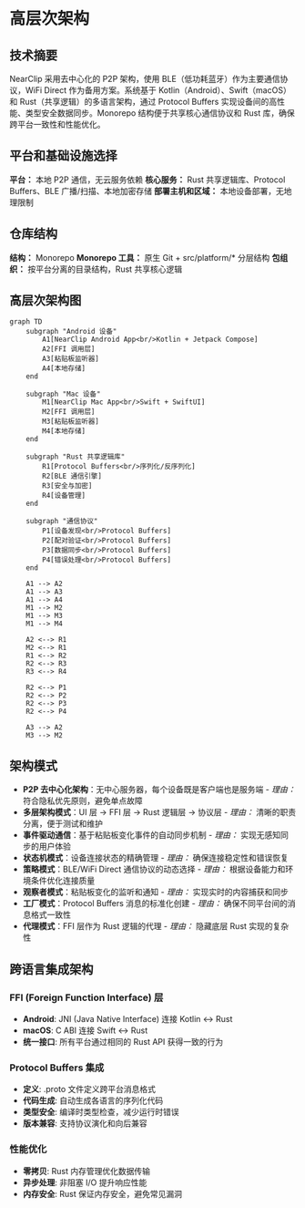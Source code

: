 # 高层次架构

## 技术摘要

NearClip 采用去中心化的 P2P 架构，使用 BLE（低功耗蓝牙）作为主要通信协议，WiFi Direct 作为备用方案。系统基于 Kotlin（Android）、Swift（macOS）和 Rust（共享逻辑）的多语言架构，通过 Protocol Buffers 实现设备间的高性能、类型安全数据同步。Monorepo 结构便于共享核心通信协议和 Rust 库，确保跨平台一致性和性能优化。

## 平台和基础设施选择

**平台：** 本地 P2P 通信，无云服务依赖
**核心服务：** Rust 共享逻辑库、Protocol Buffers、BLE 广播/扫描、本地加密存储
**部署主机和区域：** 本地设备部署，无地理限制

## 仓库结构

**结构：** Monorepo
**Monorepo 工具：** 原生 Git + src/platform/* 分层结构
**包组织：** 按平台分离的目录结构，Rust 共享核心逻辑

## 高层次架构图

```mermaid
graph TD
    subgraph "Android 设备"
        A1[NearClip Android App<br/>Kotlin + Jetpack Compose]
        A2[FFI 调用层]
        A3[粘贴板监听器]
        A4[本地存储]
    end

    subgraph "Mac 设备"
        M1[NearClip Mac App<br/>Swift + SwiftUI]
        M2[FFI 调用层]
        M3[粘贴板监听器]
        M4[本地存储]
    end

    subgraph "Rust 共享逻辑库"
        R1[Protocol Buffers<br/>序列化/反序列化]
        R2[BLE 通信引擎]
        R3[安全与加密]
        R4[设备管理]
    end

    subgraph "通信协议"
        P1[设备发现<br/>Protocol Buffers]
        P2[配对验证<br/>Protocol Buffers]
        P3[数据同步<br/>Protocol Buffers]
        P4[错误处理<br/>Protocol Buffers]
    end

    A1 --> A2
    A1 --> A3
    A1 --> A4
    M1 --> M2
    M1 --> M3
    M1 --> M4

    A2 <--> R1
    M2 <--> R1
    R1 <--> R2
    R2 <--> R3
    R3 <--> R4

    R2 <--> P1
    R2 <--> P2
    R2 <--> P3
    R2 <--> P4

    A3 --> A2
    M3 --> M2
```

## 架构模式

- **P2P 去中心化架构**：无中心服务器，每个设备既是客户端也是服务端 - _理由：_ 符合隐私优先原则，避免单点故障
- **多层架构模式**：UI 层 → FFI 层 → Rust 逻辑层 → 协议层 - _理由：_ 清晰的职责分离，便于测试和维护
- **事件驱动通信**：基于粘贴板变化事件的自动同步机制 - _理由：_ 实现无感知同步的用户体验
- **状态机模式**：设备连接状态的精确管理 - _理由：_ 确保连接稳定性和错误恢复
- **策略模式**：BLE/WiFi Direct 通信协议的动态选择 - _理由：_ 根据设备能力和环境条件优化连接质量
- **观察者模式**：粘贴板变化的监听和通知 - _理由：_ 实现实时的内容捕获和同步
- **工厂模式**：Protocol Buffers 消息的标准化创建 - _理由：_ 确保不同平台间的消息格式一致性
- **代理模式**：FFI 层作为 Rust 逻辑的代理 - _理由：_ 隐藏底层 Rust 实现的复杂性

## 跨语言集成架构

### FFI (Foreign Function Interface) 层
- **Android**: JNI (Java Native Interface) 连接 Kotlin ↔ Rust
- **macOS**: C ABI 连接 Swift ↔ Rust
- **统一接口**: 所有平台通过相同的 Rust API 获得一致的行为

### Protocol Buffers 集成
- **定义**: .proto 文件定义跨平台消息格式
- **代码生成**: 自动生成各语言的序列化代码
- **类型安全**: 编译时类型检查，减少运行时错误
- **版本兼容**: 支持协议演化和向后兼容

### 性能优化
- **零拷贝**: Rust 内存管理优化数据传输
- **异步处理**: 非阻塞 I/O 提升响应性能
- **内存安全**: Rust 保证内存安全，避免常见漏洞
